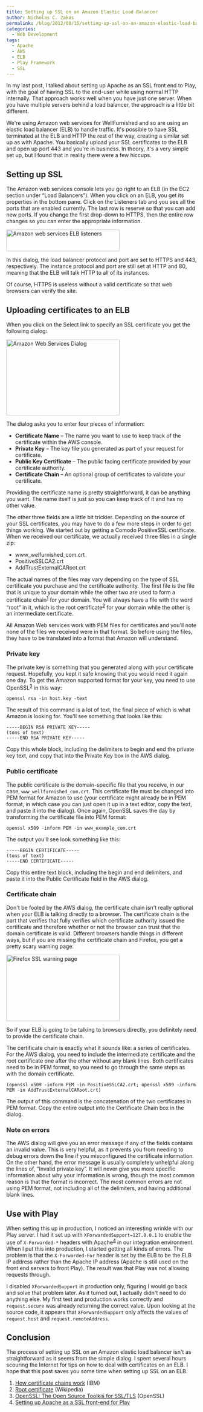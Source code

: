 ```yaml
---
title: Setting up SSL on an Amazon Elastic Load Balancer
author: Nicholas C. Zakas
permalink: /blog/2012/08/15/setting-up-ssl-on-an-amazon-elastic-load-balancer/
categories:
  - Web Development
tags:
  - Apache
  - AWS
  - ELB
  - Play Framework
  - SSL
---
```

In my last post, I talked about setting up Apache as an SSL front end to Play, with the goal of having SSL to the end-user while using normal HTTP internally. That approach works well when you have just one server. When you have multiple servers behind a load balancer, the approach is a little bit different. 

We're using Amazon web services for WellFurnished and so are using an elastic load balancer (ELB) to handle traffic. It's possible to have SSL terminated at the ELB and HTTP the rest of the way, creating a similar set up as with Apache. You basically upload your SSL certificates to the ELB and open up port 443 and you're in business. In theory, it's a very simple set up, but I found that in reality there were a few hiccups.

## Setting up SSL

The Amazon web services console lets you go right to an ELB (in the EC2 section under &#8220;Load Balancers&#8221;). When you click on an ELB, you get its properties in the bottom pane. Click on the Listeners tab and you see all the ports that are enabled currently. The last row is reserve so that you can add new ports. If you change the first drop-down to HTTPS, then the entire row changes so you can enter the appropriate information.

[<img src="/images/posts/2012/08/elb-300x57.png" alt="Amazon web services ELB listeners" title="" width="300" height="57" />][1]

In this dialog, the load balancer protocol and port are set to HTTPS and 443, respectively. The instance protocol and port are still set at HTTP and 80, meaning that the ELB will talk HTTP to all of its instances.

Of course, HTTPS is useless without a valid certificate so that web browsers can verify the site.

## Uploading certificates to an ELB

When you click on the Select link to specify an SSL certificate you get the following dialog:

[<img src="/images/posts/2012/08/awssl-300x200.png" alt="Amazon Web Services Dialog" title="" width="300" height="200" />][2]

The dialog asks you to enter four pieces of information:

  * **Certificate Name** &#8211; The name you want to use to keep track of the certificate within the AWS console.
  * **Private Key** &#8211; The key file you generated as part of your request for certificate.
  * **Public Key Certificate** &#8211; The public facing certificate provided by your certificate authority.
  * **Certificate Chain** &#8211; An optional group of certificates to validate your certificate.

Providing the certificate name is pretty straightforward, it can be anything you want. The name itself is just so you can keep track of it and has no other value.

The other three fields are a little bit trickier. Depending on the source of your SSL certificates, you may have to do a few more steps in order to get things working. We started out by getting a Comodo PositiveSSL certificate. When we received our certificate, we actually received three files in a single zip:

  * www\_welfurnished\_com.crt
  * PositiveSSLCA2.crt
  * AddTrustExternalCARoot.crt

The actual names of the files may vary depending on the type of SSL certificate you purchase and the certificate authority. The first file is the file that is unique to your domain while the other two are used to form a certificate chain<sup>[1]</sup> for your domain. You will always have a file with the word &#8220;root&#8221; in it, which is the root certificate<sup>[2]</sup> for your domain while the other is an intermediate certificate.

All Amazon Web services work with PEM files for certificates and you'll note none of the files we received were in that format. So before using the files, they have to be translated into a format that Amazon will understand.

### Private key

The private key is something that you generated along with your certificate request. Hopefully, you kept it safe knowing that you would need it again one day. To get the Amazon supported format for your key, you need to use OpenSSL<sup>[3]</sup> in this way:

    openssl rsa -in host.key -text

The result of this command is a lot of text, the final piece of which is what Amazon is looking for. You'll see something that looks like this:

    -----BEGIN RSA PRIVATE KEY-----
    (tons of text)
    -----END RSA PRIVATE KEY-----

Copy this whole block, including the delimiters to begin and end the private key text, and copy that into the Private Key box in the AWS dialog.

### Public certificate

The public certificate is the domain-specific file that you receive, in our case, `www_wellfurnished_com.crt`. This certificate file must be changed into PEM format for Amazon to use (your certificate might already be in PEM format, in which case you can just open it up in a text editor, copy the text, and paste it into the dialog). Once again, OpenSSL saves the day by transforming the certificate file into PEM format:

    openssl x509 -inform PEM -in www_example_com.crt

The output you'll see look something like this:

    -----BEGIN CERTIFICATE-----
    (tons of text)
    -----END CERTIFICATE-----

Copy this entire text block, including the begin and end delimiters, and paste it into the Public Certificate field in the AWS dialog.

### Certificate chain

Don't be fooled by the AWS dialog, the certificate chain isn't really optional when your ELB is talking directly to a browser. The certificate chain is the part that verifies that fully verifies which certificate authority issued the certificate and therefore whether or not the browser can trust that the domain certificate is valid. Different browsers handle things in different ways, but if you are missing the certificate chain and Firefox, you get a pretty scary warning page:

[<img src="/images/posts/2012/08/ffssl-300x175.png" alt="Firefox SSL warning page" title="" width="300" height="175" />][3]

So if your ELB is going to be talking to browsers directly, you definitely need to provide the certificate chain.

The certificate chain is exactly what it sounds like: a series of certificates. For the AWS dialog, you need to include the intermediate certificate and the root certificate one after the other without any blank lines. Both certificates need to be in PEM format, so you need to go through the same steps as with the domain certificate.

    (openssl x509 -inform PEM -in PositiveSSLCA2.crt; openssl x509 -inform PEM -in AddTrustExternalCARoot.crt)

The output of this command is the concatenation of the two certificates in PEM format. Copy the entire output into the Certificate Chain box in the dialog.

### Note on errors

The AWS dialog will give you an error message if any of the fields contains an invalid value. This is very helpful, as it prevents you from needing to debug errors down the line if you misconfigured the certificate information. On the other hand, the error message is usually completely unhelpful along the lines of, &#8220;Invalid private key&#8221;. It will never give you more specific information about why your information is wrong, though the most common reason is that the format is incorrect. The most common errors are not using PEM format, not including all of the delimiters, and having additional blank lines.

## Use with Play

When setting this up in production, I noticed an interesting wrinkle with our Play server. I had it set up with `XForwardedSupport=127.0.0.1` to enable the use of `X-Forwarded-*` headers with Apache<sup>[4]</sup> in our integration environment. When I put this into production, I started getting all kinds of errors. The problem is that the `X-Forwarded-For` header is set by the ELB to be the ELB IP address rather than the Apache IP address (Apache is still used on the front end servers to front Play). The result was that Play was not allowing requests through.

I disabled `XForwardedSupport` in production only, figuring I would go back and solve that problem later. As it turned out, I actually didn't need to do anything else. My first test and production works correctly and `request.secure` was already returning the correct value. Upon looking at the source code, it appears that `XForwardedSupport` only affects the values of `request.host` and `request.remoteAddress`.

## Conclusion

The process of setting up SSL on an Amazon elastic load balancer isn't as straightforward as it seems from the simple dialog. I spent several hours scouring the Internet for tips on how to deal with certificates on an ELB. I hope that this post saves you some time when setting up SSL on an ELB.


  1. [How certificate chains work][4] (IBM)
  2. [Root certificate][5] (Wikipedia)
  3. [OpenSSL: The Open Source Toolkis for SSL/TLS][6] (OpenSSL)
  4. [Setting up Apache as a SSL front-end for Play][7]

 [1]: /images/posts/2012/08/elb.png
 [2]: /images/posts/2012/08/awssl.png
 [3]: /images/posts/2012/08/ffssl.png
 [4]: http://publib.boulder.ibm.com/infocenter/wmqv6/v6r0/index.jsp?topic=%2Fcom.ibm.mq.csqzas.doc%2Fsy10600_.htm
 [5]: http://en.wikipedia.org/wiki/Root_certificate
 [6]: http://www.openssl.org/
 [7]: https://humanwhocodes.com/blog/2012/08/08/setting-up-apache-as-a-ssl-front-end-for-play/
